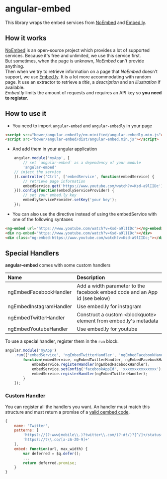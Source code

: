 # angular-embed

This library wraps the embed services from [NoEmbed](http://noembed.com/) and [Embed.ly](http://embed.ly/).

## How it works

[NoEmbed](http://noembed.com/) is an open-source project which provides a lot of supported services.
Because it's free and unlimited, we use this service first.  
But sometimes, when the page is unknown, _NoEmbed_ can't provide anything.  
Then when we try to retrieve information on a page that _NoEmbed_ doesn't support, we use [Embed.ly](http://embed.ly/). It is a lot more accommodating with random page. It use an extractor to retrieve a _title_, a _description_ and an _illustration_ if available.  
_Embed.ly_ limits the amount of requests and requires an API key so __you need to register__.

## How to use it

- You need to import `angular-embed` and `angular-embedly` in your page

```html
<script src="bower/angular-embedly/em-minified/angular-embedly.min.js"></script>
<script src="bower/angular-embed/dist/angular-embed.min.js"></script>
```

- And add them in your angular application

```js
    angular.module('myApp', [
        // set `angular-embed` as a dependency of your module
        'angular-embed'
    // inject the service
    ]).controller('Ctrl', ['embedService', function(embedService) {
        // retrieve page information
        embedService.get('https://www.youtube.com/watch?v=Ksd-a9lIIDc')
    }]).config(function(embedlyServiceProvider) {
        // set your embed.ly key
        embedlyServiceProvider.setKey('your key');
    });
```

- You can also use the directive instead of using the embedService with one of the following syntaxes

```html
<ng-embed url="https://www.youtube.com/watch?v=Ksd-a9lIIDc"></ng-embed>
<div ng-embed="https://www.youtube.com/watch?v=Ksd-a9lIIDc"></div>
<div class="ng-embed:https://www.youtube.com/watch?v=Ksd-a9lIIDc;"></div>
```
## Special Handlers

**angular-embed** comes with some custom handlers

| Name                    | Description                                                                |
|:----------------------- |:---------------------------------------------------------------------------|
| ngEmbedFacebookHandler  | Add a width parameter to the facebook embed code and an App id (see below) |
| ngEmbedInstagramHandler | Use embed.ly for instagram                                                 |
| ngEmbedTwitterHandler   | Construct a custom &lt;blockquote&gt; element from embed.ly's metadata     |
| ngEmbedYoutubeHandler   | Use embed.ly for youtube                                                   |

To use a special handler, register them in the `run` block.

```js
angular.module('myApp')
    .run(['embedService', 'ngEmbedTwitterHandler', 'ngEmbedFacebookHandler',
        function(embedService, ngEmbedTwitterHandler, ngEmbedFacebookHandler) {
            embedService.registerHandler(ngEmbedFacebookHandler);
            embedService.setConfig('facebookAppId', 'xxxxxxxxxxxxxxx');
            embedService.registerHandler(ngEmbedTwitterHandler);
        }
    ]);
```

### Custom Handler

You can register all the handlers you want. An handler must match this structure and must return a promise of a [valid oembed code](http://oembed.com/).

```js
{
    name: 'Twitter',
    patterns: [
        'https?://(?:www|mobile\\.)?twitter\\.com/(?:#!/)?[^/]+/status(?:es)?/(\\d+)/?$',
        'https?://t\\.co/[a-zA-Z0-9]+'
    ],
    embed: function(url, max_width) {
        var deferred = $q.defer();
        ...
        return deferred.promise;
    }
}
```